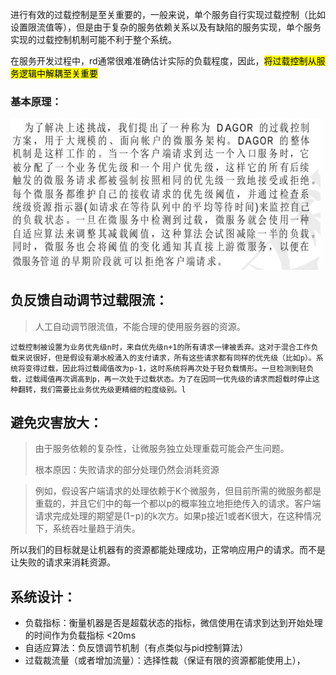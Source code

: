 



进行有效的过载控制是至关重要的，一般来说，单个服务自行实现过载控制（比如设置限流值等），但是由于复杂的服务依赖关系以及有缺陷的服务实现，单个服务实现的过载控制机制可能不利于整个系统。

在服务开发过程中，rd通常很难准确估计实际的负载程度，因此，<mark>将过载控制从服务逻辑中解耦至关重要</mark>







### 基本原理：

<img src="../image/image-20220531201709780.png" alt="image-20220531201709780" style="zoom: 50%;" />





## 负反馈自动调节过载限流：

> 人工自动调节限流值，不能合理的使用服务器的资源。

```
过载控制被设置为业务优先级n时，来自优先级n+1的所有请求一律被丢弃。这对于混合工作负载来说很好，但是假设有潮水般涌入的支付请求，所有这些请求都有同样的优先级（比如p）。系统将变得过载，因此将过载阈值改为p-1，这时系统将再次处于轻负载情形。一旦检测到轻负载，过载阈值再次调高到p，再一次处于过载状态。为了在因同一优先级的请求而超载时停止这种翻转，我们需要比业务优先级更精细的粒度级别。l
```



## 避免灾害放大：

> 由于服务依赖的复杂性，让微服务独立处理重载可能会产生问题。
>
> 根本原因：失败请求的部分处理仍然会消耗资源

> 例如，假设客户端请求的处理依赖于K个微服务，但目前所需的微服务都是重载的，并且它们中的每一个都以p的概率独立地拒绝传入的请求。客户端请求完成处理的期望是(1−p)的k次方。如果p接近1或者K很大，在这种情况下，系统吞吐量趋于消失。

所以我们的目标就是让机器有的资源都能处理成功，正常响应用户的请求。而不是让失败的请求来消耗资源。

## 系统设计：

* 负载指标：衡量机器是否是超载状态的指标，微信使用在请求到达到开始处理的时间作为负载指标 <20ms 
* 自适应算法：负反馈调节机制（有点类似与pid控制算法）
* 过载裁流量（或者增加流量）：选择性裁（保证有限的资源都能使用上），

























